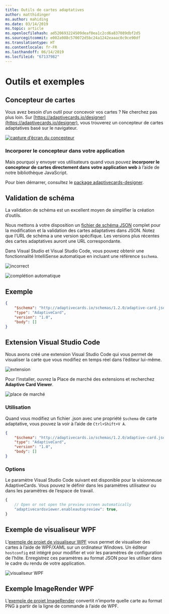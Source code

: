 ```yaml
---
title: Outils de cartes adaptatives
author: matthidinger
ms.author: mahiding
ms.date: 03/14/2019
ms.topic: article
ms.openlocfilehash: ad520693224509deaf0ea1c2cd6a837089dbf2d5
ms.sourcegitcommit: e002a988c570072d5bc24a1242eaaac0c9ce90df
ms.translationtype: HT
ms.contentlocale: fr-FR
ms.lasthandoff: 06/14/2019
ms.locfileid: "67137982"
---
```

# <a name="tools-and-samples"></a>Outils et exemples

## <a name="card-designer"></a>Concepteur de cartes 

Vous avez besoin d’un outil pour concevoir vos cartes ? Ne cherchez pas plus loin. Sur [https://adaptivecards.io/designer](https://adaptivecards.io/designer), vous trouverez un concepteur de cartes adaptatives basé sur le navigateur.

[![capture d’écran du concepteur](media/tools/designer.jpg)](https://adaptivecards.io/designer)

### <a name="embed-the-designer-into-your-app"></a>Incorporer le concepteur dans votre application

Mais pourquoi y envoyer vos utilisateurs quand vous pouvez **incorporer le concepteur de cartes directement dans votre application web** à l’aide de notre bibliothèque JavaScript. 

Pour bien démarrer, consultez le [package adaptivecards-designer](https://npmjs.com/adaptivecards-designer).

## <a name="schema-validation"></a>Validation de schéma

La validation de schéma est un excellent moyen de simplifier la création d’outils.

Nous mettons à votre disposition un [fichier de schéma JSON](http://adaptivecards.io/schemas/1.2.0/adaptive-card.json) complet pour la modification et la validation des cartes adaptatives dans JSON. Notez que l’URL de schéma a une version spécifique. Les versions plus récentes des cartes adaptatives auront une URL correspondante.

Dans Visual Studio et Visual Studio Code, vous pouvez obtenir une fonctionnalité IntelliSense automatique en incluant une référence `$schema`.

![incorrect](media/tools/invalidjson1.png)

![complétion automatique](media/tools/autocomplete.png)

## <a name="example"></a>Exemple

```json
{
    "$schema": "http://adaptivecards.io/schemas/1.2.0/adaptive-card.json",
    "type": "AdaptiveCard",
    "version": "1.0",
    "body": []
}
```

## <a name="visual-studio-code-extension"></a>Extension Visual Studio Code

Nous avons créé une extension Visual Studio Code qui vous permet de visualiser la carte que vous modifiez en temps réel dans l’éditeur lui-même. 

![extension](media/tools/vscode-extension.png)

Pour l’installer, ouvrez la Place de marché des extensions et recherchez **Adaptive Card Viewer**.

![place de marché](media/tools/vscode-extension-marketplace.png)

### <a name="usage"></a>Utilisation

Quand vous modifiez un fichier .json avec une propriété `$schema` de carte adaptative, vous pouvez la voir à l’aide de `Ctrl+Shift+V A`.
```json
{
    "$schema": "http://adaptivecards.io/schemas/1.2.0/adaptive-card.json",
    "type": "AdaptiveCard",
    "version": "1.0",
    "body": []
}
```

### <a name="options"></a>Options

Le paramètre Visual Studio Code suivant est disponible pour la visionneuse AdaptiveCards. Vous pouvez le définir dans les paramètres utilisateur ou dans les paramètres de l’espace de travail.

```js
{
    // Open or not open the preview screen automatically
    "adaptivecardsviewer.enableautopreview": true,
}
```

## <a name="wpf-visualizer-sample"></a>Exemple de visualiseur WPF

L’[exemple de projet de visualiseur WPF](https://github.com/Microsoft/AdaptiveCards/tree/master/source/dotnet/Samples/WPFVisualizer) vous permet de visualiser des cartes à l’aide de WPF/XAML sur un ordinateur Windows.  Un éditeur `hostconfig` est intégré pour modifier et voir les paramètres de configuration de l’hôte. Enregistrez ces paramètres au format JSON pour les utiliser dans le cadre du rendu de votre application.

![visualiseur WPF](media/tools/wpfvisualizer.png)

## <a name="wpf-imagerender-sample"></a>Exemple ImageRender WPF

L’[exemple de projet ImageRender](https://github.com/Microsoft/AdaptiveCards/tree/master/source/dotnet/Samples/AdaptiveCards.Sample.ImageRender) convertit n’importe quelle carte au format PNG à partir de la ligne de commande à l’aide de WPF. 
